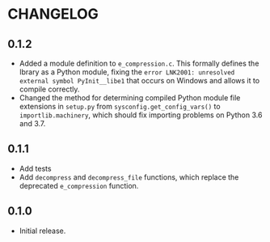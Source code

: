 
# CHANGELOG

## 0.1.2

* Added a module definition to `e_compression.c`. This formally defines the lbrary as a Python module, fixing the `error LNK2001: unresolved external symbol PyInit__libe1` that occurs on Windows and allows it to compile correctly.
* Changed the method for determining compiled Python module file extensions in `setup.py` from `sysconfig.get_config_vars()` to `importlib.machinery`, which should fix importing problems on Python 3.6 and 3.7.

## 0.1.1

* Add tests
* Add `decompress` and `decompress_file` functions, which replace the
  deprecated `e_compression` function.

## 0.1.0

* Initial release.
